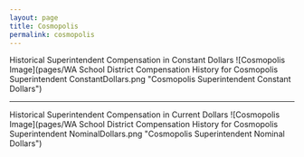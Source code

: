 ```yaml
---
layout: page
title: Cosmopolis
permalink: cosmopolis
---
```



Historical Superintendent Compensation in Constant Dollars
![Cosmopolis Image](pages/WA School District Compensation History for Cosmopolis Superintendent ConstantDollars.png "Cosmopolis Superintendent Constant Dollars")

___

Historical Superintendent Compensation in Current Dollars
![Cosmopolis Image](pages/WA School District Compensation History for Cosmopolis Superintendent NominalDollars.png "Cosmopolis Superintendent Nominal Dollars")